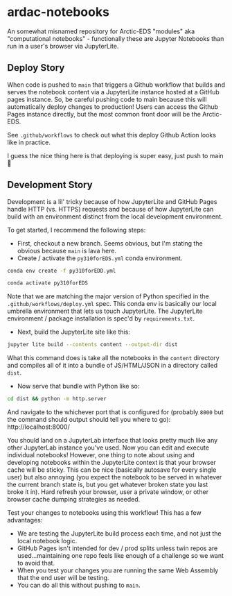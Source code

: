 # ardac-notebooks

An somewhat misnamed repository for Arctic-EDS "modules" aka "computational notebooks" - functionally these are Jupyter Notebooks than run in a user's browser via JupyterLite.

## Deploy Story

When code is pushed to `main` that triggers a Github workflow that builds and serves the notebook content via a JupyterLite instance hosted at a GitHub pages instance. So, be careful pushing code to main because this will automatically deploy changes to production! Users can access the Github Pages instance directly, but the most common front door will be the Arctic-EDS.

See `.github/workflows` to check out what this deploy Github Action looks like in practice.

I guess the nice thing here is that deploying is super easy, just push to main :rocket:

## Development Story

Development is a lil' tricky because of how JupyterLite and GitHub Pages handle HTTP (vs. HTTPS) requests and because of how JupyterLite can build with an environment distinct from the local development environment.

To get started, I recommend the following steps:

- First, checkout a new branch. Seems obvious, but I'm stating the obvious because `main` is lava here.
- Create / activate the `py310forEDS.yml` conda environment.

```sh
conda env create -f py310forEDD.yml
```

```sh
conda activate py310forEDS
```

Note that we are matching the major version of Python specified in the `.github/workflows/deploy.yml` spec. This conda env is basically our local umbrella environment that lets us touch JupyterLite. The JupyterLite environment / package installation is spec'd by `requirements.txt`.

- Next, build the JupyterLite site like this:

```sh
jupyter lite build --contents content --output-dir dist
```

What this command does is take all the notebooks in the `content` directory and compiles all of it into a bundle of JS/HTML/JSON in a directory called `dist`.

- Now serve that bundle with Python like so:

```sh
cd dist && python -m http.server
```

And navigate to the whichever port that is configured for (probably `8000` but the command should output should tell you where to go): http://localhost:8000/

You should land on a JupyterLab interface that looks pretty much like any other JupyterLab instance you've used. Now you can edit and execute individual notebooks! However, one thing to note about using and developing notebooks within the JupyterLite context is that your browser cache will be sticky. This can be nice (basically autosave for every single user) but also annoying (you expect the notebook to be served in whatever the current branch state is, but you get whatever broken state you last broke it in). Hard refresh your browser, user a private window, or other browser cache dumping strategies as needed.

Test your changes to notebooks using this workflow! This has a few advantages:

- We are testing the JupyterLite build process each time, and not just the local notebook logic.
- GitHub Pages isn't intended for dev / prod splits unless twin repos are used...maintaining one repo feels like enough of a challenge so we want to avoid that.
- When you test your changes you are running the same Web Assembly that the end user will be testing.
- You can do all this without pushing to `main`.
